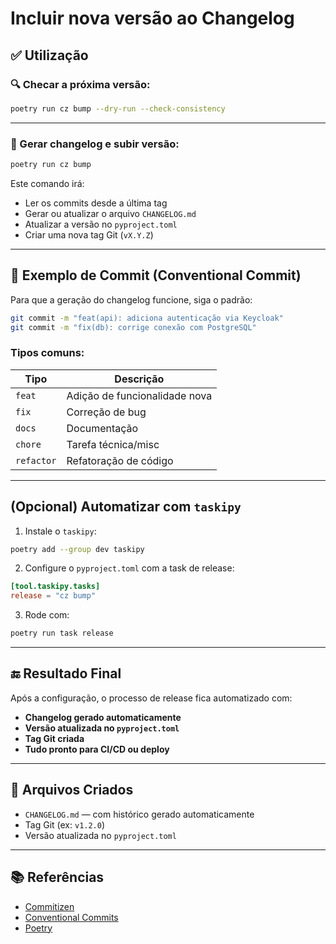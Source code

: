 # Incluir nova versão ao Changelog

## ✅ Utilização

### 🔍 Checar a próxima versão:

```bash
poetry run cz bump --dry-run --check-consistency
```

---

### 🚀 Gerar changelog e subir versão:

```bash
poetry run cz bump
```

Este comando irá:
- Ler os commits desde a última tag
- Gerar ou atualizar o arquivo `CHANGELOG.md`
- Atualizar a versão no `pyproject.toml`
- Criar uma nova tag Git (`vX.Y.Z`)

---

## 🧪 Exemplo de Commit (Conventional Commit)

Para que a geração do changelog funcione, siga o padrão:

```bash
git commit -m "feat(api): adiciona autenticação via Keycloak"
git commit -m "fix(db): corrige conexão com PostgreSQL"
```

### Tipos comuns:

| Tipo     | Descrição                     |
|----------|-------------------------------|
| `feat`   | Adição de funcionalidade nova |
| `fix`    | Correção de bug               |
| `docs`   | Documentação                  |
| `chore`  | Tarefa técnica/misc           |
| `refactor` | Refatoração de código       |

---

## (Opcional) Automatizar com `taskipy`

1. Instale o `taskipy`:

```bash
poetry add --group dev taskipy
```

2. Configure o `pyproject.toml` com a task de release:

```toml
[tool.taskipy.tasks]
release = "cz bump"
```

3. Rode com:

```bash
poetry run task release
```

---

## 🔚 Resultado Final

Após a configuração, o processo de release fica automatizado com:

- **Changelog gerado automaticamente**
- **Versão atualizada no `pyproject.toml`**
- **Tag Git criada**
- **Tudo pronto para CI/CD ou deploy**

---

## 📁 Arquivos Criados

- `CHANGELOG.md` — com histórico gerado automaticamente
- Tag Git (ex: `v1.2.0`)
- Versão atualizada no `pyproject.toml`

---

## 📚 Referências

- [Commitizen](https://github.com/commitizen-tools/commitizen)
- [Conventional Commits](https://www.conventionalcommits.org/pt-br/v1.0.0/)
- [Poetry](https://python-poetry.org/)